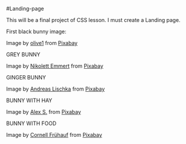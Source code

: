 #Landing-page

This will be a final project of CSS lesson. I must create a Landing page. 

First black bunny image: 

Image by <a href="https://pixabay.com/users/olive1-14957389/?utm_source=link-attribution&utm_medium=referral&utm_campaign=image&utm_content=4778981">olive1</a> from <a href="https://pixabay.com//?utm_source=link-attribution&utm_medium=referral&utm_campaign=image&utm_content=4778981">Pixabay</a>

GREY BUNNY

Image by <a href="https://pixabay.com/users/niki_emmert-13526667/?utm_source=link-attribution&utm_medium=referral&utm_campaign=image&utm_content=8525308">Nikolett Emmert</a> from <a href="https://pixabay.com//?utm_source=link-attribution&utm_medium=referral&utm_campaign=image&utm_content=8525308">Pixabay</a>

GINGER BUNNY 

Image by <a href="https://pixabay.com/users/webandi-1460261/?utm_source=link-attribution&utm_medium=referral&utm_campaign=image&utm_content=1440432">Andreas Lischka</a> from <a href="https://pixabay.com//?utm_source=link-attribution&utm_medium=referral&utm_campaign=image&utm_content=1440432">Pixabay</a>

BUNNY WITH HAY 

Image by <a href="https://pixabay.com/users/goodlynx-135214/?utm_source=link-attribution&utm_medium=referral&utm_campaign=image&utm_content=2824952">Alex S.</a> from <a href="https://pixabay.com//?utm_source=link-attribution&utm_medium=referral&utm_campaign=image&utm_content=2824952">Pixabay</a>

BUNNY WITH FOOD 

Image by <a href="https://pixabay.com/users/coernl-4096898/?utm_source=link-attribution&utm_medium=referral&utm_campaign=image&utm_content=7076040">Cornell Frühauf</a> from <a href="https://pixabay.com//?utm_source=link-attribution&utm_medium=referral&utm_campaign=image&utm_content=7076040">Pixabay</a>